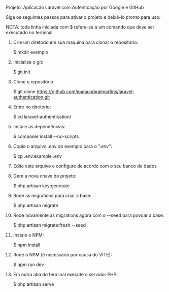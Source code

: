 Projeto: Aplicação Laravel com Autenticação por Google e GitHub

Siga os seguintes passos para ativar o projeto e deixá-lo pronto para uso:

NOTA: toda linha iniciada com $ refere-se a um comando que deve ser executado no terminal

1) Crie um diretório em sua maquina para clonar o repositório:

    $ mkdir exemplo

2) Inicialize o git:

    $ git init


3) Clone o repositório:

    $ git clone https://github.com/joanacabralmartins/laravel-authentication.git


4) Entre no diretório:

    $ cd laravel-authentication/


5) Instale as dependências:

    $ composer install --no-scripts


6) Copie o arquivo .env do exemplo para o ".env":

    $ cp .env.example .env

7) Edite este arquivo e configure de acordo com o seu banco de dados
8) Gere a nova chave do projeto:

    $ php artisan key:generate

9) Rode as migrations para criar a base:

    $ php artisan migrate

10) Rode novamente as migrations agora com o --seed para povoar a base:

    $ php artisan migrate:fresh --seed
    
11) Instale o NPM:

    $ npm install

12) Rode o NPM (é necessário por causa do VITE):

    $ npm run dev

13) Em outra aba do terminal execute o servidor PHP:

    $ php artisan serve
